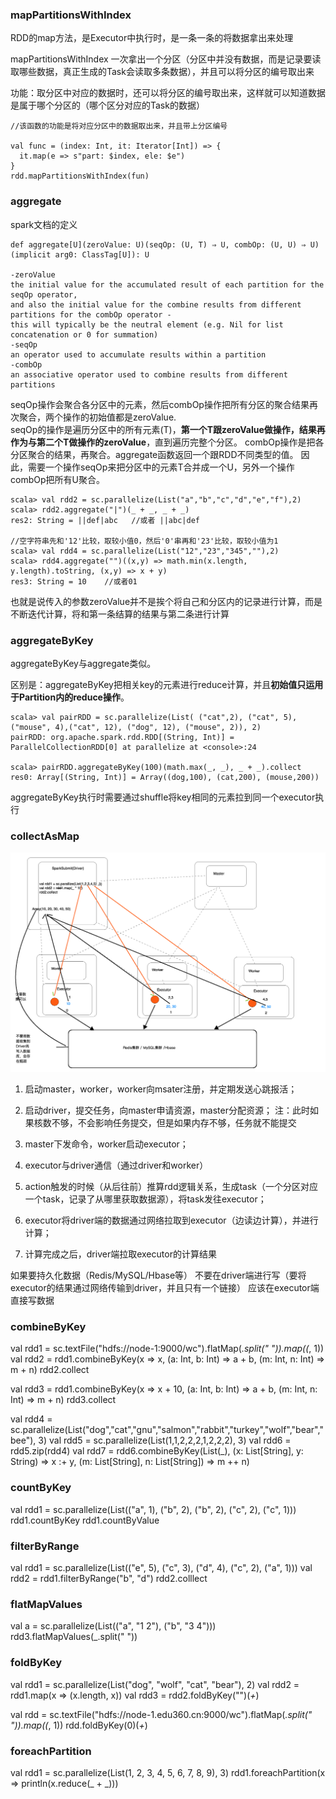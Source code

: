 ### mapPartitionsWithIndex
RDD的map方法，是Executor中执行时，是一条一条的将数据拿出来处理

mapPartitionsWithIndex 一次拿出一个分区（分区中并没有数据，而是记录要读取哪些数据，真正生成的Task会读取多条数据），并且可以将分区的编号取出来

功能：取分区中对应的数据时，还可以将分区的编号取出来，这样就可以知道数据是属于哪个分区的（哪个区分对应的Task的数据）

	//该函数的功能是将对应分区中的数据取出来，并且带上分区编号
	
    val func = (index: Int, it: Iterator[Int]) => {
      it.map(e => s"part: $index, ele: $e")
    }
	rdd.mapPartitionsWithIndex(fun)
  
 ### aggregate
 spark文档的定义
 ```
 def aggregate[U](zeroValue: U)(seqOp: (U, T) ⇒ U, combOp: (U, U) ⇒ U)(implicit arg0: ClassTag[U]): U
 
-zeroValue
the initial value for the accumulated result of each partition for the seqOp operator, 
and also the initial value for the combine results from different partitions for the combOp operator - 
this will typically be the neutral element (e.g. Nil for list concatenation or 0 for summation)
-seqOp
an operator used to accumulate results within a partition
-combOp
an associative operator used to combine results from different partitions
 ```
  seqOp操作会聚合各分区中的元素，然后combOp操作把所有分区的聚合结果再次聚合，两个操作的初始值都是zeroValue.   
  seqOp的操作是遍历分区中的所有元素(T)，**第一个T跟zeroValue做操作，结果再作为与第二个T做操作的zeroValue**，直到遍历完整个分区。
  combOp操作是把各分区聚合的结果，再聚合。aggregate函数返回一个跟RDD不同类型的值。
  因此，需要一个操作seqOp来把分区中的元素T合并成一个U，另外一个操作combOp把所有U聚合。
  ```
  scala> val rdd2 = sc.parallelize(List("a","b","c","d","e","f"),2)
  scala> rdd2.aggregate("|")(_ + _, _ + _)
  res2: String = ||def|abc   //或者 ||abc|def
  
  //空字符串先和'12'比较，取较小值0，然后'0'串再和'23'比较，取较小值为1
  scala> val rdd4 = sc.parallelize(List("12","23","345",""),2)
  scala> rdd4.aggregate("")((x,y) => math.min(x.length, y.length).toString, (x,y) => x + y)
  res3: String = 10    //或者01
  ```
也就是说传入的参数zeroValue并不是挨个将自己和分区内的记录进行计算，而是不断迭代计算，将和第一条结算的结果与第二条进行计算
 ### aggregateByKey

aggregateByKey与aggregate类似。

区别是：aggregateByKey把相关key的元素进行reduce计算，并且**初始值只运用于Partition内的reduce操作**。
```
scala> val pairRDD = sc.parallelize(List( ("cat",2), ("cat", 5), ("mouse", 4),("cat", 12), ("dog", 12), ("mouse", 2)), 2)
pairRDD: org.apache.spark.rdd.RDD[(String, Int)] = ParallelCollectionRDD[0] at parallelize at <console>:24

scala> pairRDD.aggregateByKey(100)(math.max(_, _), _ + _).collect
res0: Array[(String, Int)] = Array((dog,100), (cat,200), (mouse,200))
```
aggregateByKey执行时需要通过shuffle将key相同的元素拉到同一个executor执行
### collectAsMap

 ![collect执行过程](https://github.com/lijingxiao/spark/blob/master/RDD/collect.png)
 1. 启动master，worker，worker向msater注册，并定期发送心跳报活；
 2. 启动driver，提交任务，向master申请资源，master分配资源；
 	注：此时如果核数不够，不会影响任务提交，但是如果内存不够，任务就不能提交
 3. master下发命令，worker启动executor；
 4. executor与driver通信（通过driver和worker）
 
 5. action触发的时候（从后往前）推算rdd逻辑关系，生成task（一个分区对应一个task，记录了从哪里获取数据源），将task发往executor；
 6. executor将driver端的数据通过网络拉取到executor（边读边计算），并进行计算；
 7. 计算完成之后，driver端拉取executor的计算结果
 
 如果要持久化数据（Redis/MySQL/Hbase等）
 不要在driver端进行写（要将executor的结果通过网络传输到driver，并且只有一个链接）
应该在executor端直接写数据
 
### combineByKey
val rdd1 = sc.textFile("hdfs://node-1:9000/wc").flatMap(_.split(" ")).map((_, 1))
val rdd2 = rdd1.combineByKey(x => x, (a: Int, b: Int) => a + b, (m: Int, n: Int) => m + n)
rdd2.collect

val rdd3 = rdd1.combineByKey(x => x + 10, (a: Int, b: Int) => a + b, (m: Int, n: Int) => m + n)
rdd3.collect


val rdd4 = sc.parallelize(List("dog","cat","gnu","salmon","rabbit","turkey","wolf","bear","bee"), 3)
val rdd5 = sc.parallelize(List(1,1,2,2,2,1,2,2,2), 3)
val rdd6 = rdd5.zip(rdd4)
val rdd7 = rdd6.combineByKey(List(_), (x: List[String], y: String) => x :+ y, (m: List[String], n: List[String]) => m ++ n)


### countByKey 

val rdd1 = sc.parallelize(List(("a", 1), ("b", 2), ("b", 2), ("c", 2), ("c", 1)))
rdd1.countByKey
rdd1.countByValue


### filterByRange

val rdd1 = sc.parallelize(List(("e", 5), ("c", 3), ("d", 4), ("c", 2), ("a", 1)))
val rdd2 = rdd1.filterByRange("b", "d")
rdd2.colllect


### flatMapValues
val a = sc.parallelize(List(("a", "1 2"), ("b", "3 4")))
rdd3.flatMapValues(_.split(" "))


### foldByKey

val rdd1 = sc.parallelize(List("dog", "wolf", "cat", "bear"), 2)
val rdd2 = rdd1.map(x => (x.length, x))
val rdd3 = rdd2.foldByKey("")(_+_)

val rdd = sc.textFile("hdfs://node-1.edu360.cn:9000/wc").flatMap(_.split(" ")).map((_, 1))
rdd.foldByKey(0)(_+_)


### foreachPartition
val rdd1 = sc.parallelize(List(1, 2, 3, 4, 5, 6, 7, 8, 9), 3)
rdd1.foreachPartition(x => println(x.reduce(_ + _)))
 
 
 
